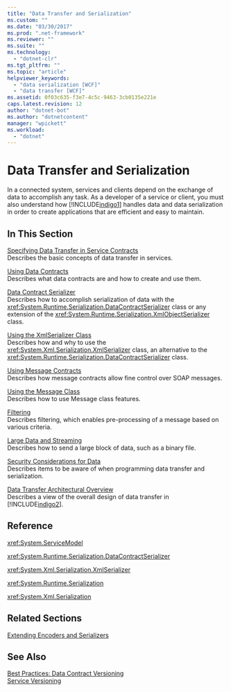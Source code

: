```yaml
---
title: "Data Transfer and Serialization"
ms.custom: ""
ms.date: "03/30/2017"
ms.prod: ".net-framework"
ms.reviewer: ""
ms.suite: ""
ms.technology: 
  - "dotnet-clr"
ms.tgt_pltfrm: ""
ms.topic: "article"
helpviewer_keywords: 
  - "data serialization [WCF]"
  - "data transfer [WCF]"
ms.assetid: 0f03c635-f3e7-4c5c-9463-3cb0135e221e
caps.latest.revision: 12
author: "dotnet-bot"
ms.author: "dotnetcontent"
manager: "wpickett"
ms.workload: 
  - "dotnet"
---
```

# Data Transfer and Serialization
In a connected system, services and clients depend on the exchange of data to accomplish any task. As a developer of a service or client, you must also understand how [!INCLUDE[indigo1](../../../../includes/indigo1-md.md)] handles data and data serialization in order to create applications that are efficient and easy to maintain.  
  
## In This Section  
 [Specifying Data Transfer in Service Contracts](../../../../docs/framework/wcf/feature-details/specifying-data-transfer-in-service-contracts.md)  
 Describes the basic concepts of data transfer in services.  
  
 [Using Data Contracts](../../../../docs/framework/wcf/feature-details/using-data-contracts.md)  
 Describes what data contracts are and how to create and use them.  
  
 [Data Contract Serializer](../../../../docs/framework/wcf/feature-details/data-contract-serializer.md)  
 Describes how to accomplish serialization of data with the <xref:System.Runtime.Serialization.DataContractSerializer> class or any extension of the <xref:System.Runtime.Serialization.XmlObjectSerializer> class.  
  
 [Using the XmlSerializer Class](../../../../docs/framework/wcf/feature-details/using-the-xmlserializer-class.md)  
 Describes how and why to use the <xref:System.Xml.Serialization.XmlSerializer> class, an alternative to the <xref:System.Runtime.Serialization.DataContractSerializer> class.  
  
 [Using Message Contracts](../../../../docs/framework/wcf/feature-details/using-message-contracts.md)  
 Describes how message contracts allow fine control over SOAP messages.  
  
 [Using the Message Class](../../../../docs/framework/wcf/feature-details/using-the-message-class.md)  
 Describes how to use Message class features.  
  
 [Filtering](../../../../docs/framework/wcf/feature-details/filtering.md)  
 Describes filtering, which enables pre-processing of a message based on various criteria.  
  
 [Large Data and Streaming](../../../../docs/framework/wcf/feature-details/large-data-and-streaming.md)  
 Describes how to send a large block of data, such as a binary file.  
  
 [Security Considerations for Data](../../../../docs/framework/wcf/feature-details/security-considerations-for-data.md)  
 Describes items to be aware of when programming data transfer and serialization.  
  
 [Data Transfer Architectural Overview](../../../../docs/framework/wcf/feature-details/data-transfer-architectural-overview.md)  
 Describes a view of the overall design of data transfer in [!INCLUDE[indigo2](../../../../includes/indigo2-md.md)].  
  
## Reference  
 <xref:System.ServiceModel>  
  
 <xref:System.Runtime.Serialization.DataContractSerializer>  
  
 <xref:System.Xml.Serialization.XmlSerializer>  
  
 <xref:System.Runtime.Serialization>  
  
 <xref:System.Xml.Serialization>  
  
## Related Sections  
 [Extending Encoders and Serializers](../../../../docs/framework/wcf/extending/extending-encoders-and-serializers.md)  
  
## See Also  
 [Best Practices: Data Contract Versioning](../../../../docs/framework/wcf/best-practices-data-contract-versioning.md)  
 [Service Versioning](../../../../docs/framework/wcf/service-versioning.md)
